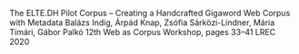 The ELTE.DH Pilot Corpus – 
  Creating a Handcrafted Gigaword Web Corpus with Metadata
Balázs Indig, Árpád Knap, Zsófia Sárközi-Lindner, Mária Timári, Gábor Palkó
12th Web as Corpus Workshop, pages 33–41 LREC 2020
